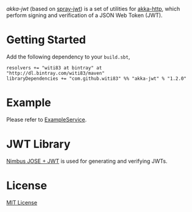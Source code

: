 *akka-jwt* (based on [spray-jwt](https://github.com/kikuomax/spray-jwt)) is a set of utilities for [akka-http](http://doc.akka.io/docs/akka-stream-and-http-experimental/current/scala/http/), which perform signing and verification of a JSON Web Token (JWT).

Getting Started
===============

Add the following dependency to your `build.sbt`,

```
resolvers += "witi83 at bintray" at "http://dl.bintray.com/witi83/maven"
libraryDependencies += "com.github.witi83" %% "akka-jwt" % "1.2.0"
```

Example
=======

Please refer to [ExampleService](src/test/scala/com/github/witi83/akka/jwt/ExampleService.scala).

JWT Library
===========

[Nimbus JOSE + JWT](http://connect2id.com/products/nimbus-jose-jwt) is used for generating and verifying JWTs.

License
=======

[MIT License](http://opensource.org/licenses/MIT)
